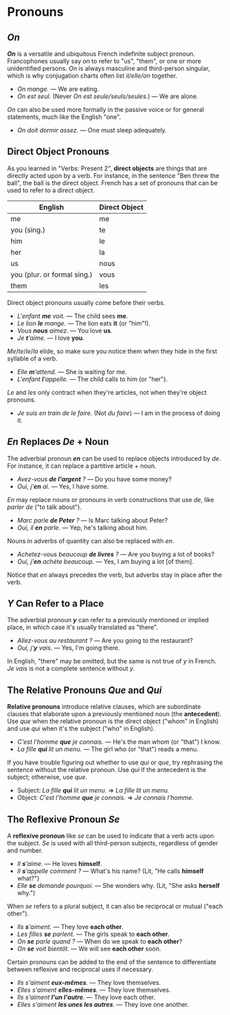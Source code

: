 # Pronouns

## _On_

**_On_** is a versatile and ubiquitous French indefinite subject pronoun. Francophones usually say _on_ to refer to "us", "them", or one or more unidentified persons. _On_ is always masculine and third-person singular, which is why conjugation charts often list _il/elle/on_ together.

*   _On mange._ — We are eating.
*   _On est seul._ (Never _On est seule/seuls/seules._) — We are alone.

_On_ can also be used more formally in the passive voice or for general statements, much like the English "one".

*   _On doit dormir assez._ — One must sleep adequately.

## Direct Object Pronouns

As you learned in "Verbs: Present 2", **direct objects** are things that are directly acted upon by a verb. For instance, in the sentence "Ben threw the ball", the ball is the direct object. French has a set of pronouns that can be used to refer to a direct object.

<table>

<thead>

<tr>

<th>English</th>

<th>Direct Object</th>

</tr>

</thead>

<tbody>

<tr>

<td>me</td>

<td>me</td>

</tr>

<tr>

<td>you (sing.)</td>

<td>te</td>

</tr>

<tr>

<td>him</td>

<td>le</td>

</tr>

<tr>

<td>her</td>

<td>la</td>

</tr>

<tr>

<td>us</td>

<td>nous</td>

</tr>

<tr>

<td>you (plur. or formal sing.)</td>

<td>vous</td>

</tr>

<tr>

<td>them</td>

<td>les</td>

</tr>

</tbody>

</table>

Direct object pronouns usually come before their verbs.

*   _L'enfant **me** voit._ — The child sees **me**.
*   _Le lion **le** mange._ — The lion eats **it** (or "him"!).
*   _Vous **nous** aimez._ — You love **us**.
*   _Je **t**'aime._ — I love **you**.

_Me_/_te_/_le_/_la_ elide, so make sure you notice them when they hide in the first syllable of a verb.

*   _Elle **m**'attend._ — She is waiting for me.
*   _L'enfant **l**'appelle._ — The child calls to him (or "her").

_Le_ and _les_ only contract when they're articles, not when they're object pronouns.

*   _Je suis en train de le faire._ (Not _du faire_) — I am in the process of doing it.

## _En_ Replaces _De_ + Noun

The adverbial pronoun **_en_** can be used to replace objects introduced by _de_. For instance, it can replace a partitive article + noun.

*   _Avez-vous **de l'argent** ?_ — Do you have some money?
*   _Oui, j'**en** ai._ — Yes, I have some.

_En_ may replace nouns or pronouns in verb constructions that use _de_, like _parler de_ ("to talk about").

*   _Marc parle **de Peter** ?_ — Is Marc talking about Peter?
*   _Oui, il **en** parle._ — Yep, he's talking about him.

Nouns in adverbs of quantity can also be replaced with _en_.

*   _Achetez-vous beaucoup **de livres** ?_ — Are you buying a lot of books?
*   _Oui, j'**en** achète beaucoup._ — Yes, I am buying a lot [of them].

Notice that _en_ always precedes the verb, but adverbs stay in place after the verb.

## _Y_ Can Refer to a Place

The adverbial pronoun **_y_** can refer to a previously mentioned or implied place, in which case it's usually translated as "there".

*   _Allez-vous au restaurant ?_ — Are you going to the restaurant?
*   _Oui, j'**y** vais_. — Yes, I'm going there.

In English, "there" may be omitted, but the same is not true of _y_ in French. _Je vais_ is not a complete sentence without _y_.

## The Relative Pronouns _Que_ and _Qui_

**Relative pronouns** introduce relative clauses, which are subordinate clauses that elaborate upon a previously mentioned noun (the **antecedent**). Use _que_ when the relative pronoun is the direct object ("whom" in English) and use _qui_ when it's the subject ("who" in English).

*   _C'est l'homme **que** je connais._ — He's the man whom (or "that") I know.
*   _La fille **qui** lit un menu._ — The girl who (or "that") reads a menu.

If you have trouble figuring out whether to use _qui_ or _que_, try rephrasing the sentence without the relative pronoun. Use _qui_ if the antecedent is the subject; otherwise, use _que_.

*   Subject: _La fille **qui** lit un menu._ ⇒ _La fille lit un menu._
*   Object: _C'est l'homme **que** je connais._ ⇒ _Je connais l'homme._

## The Reflexive Pronoun _Se_

A **reflexive pronoun** like _se_ can be used to indicate that a verb acts upon the subject. _Se_ is used with all third-person subjects, regardless of gender and number.

*   _Il **s**'aime._ — He loves **himself**.
*   _Il **s**'appelle comment ?_ — What's his name? (Lit, "He calls **himself** what?")
*   _Elle **se** demande pourquoi._ — She wonders why. (Lit, "She asks **herself** why.")

When _se_ refers to a plural subject, it can also be reciprocal or mutual ("each other").

*   _Ils **s**'aiment._ — They love **each other**.
*   _Les filles **se** parlent._ — The girls speak to **each other**.
*   _On **se** parle quand ?_ — When do we speak to **each other**?
*   _On **se** voit bientôt._ — We will see **each other** soon.

Certain pronouns can be added to the end of the sentence to differentiate between reflexive and reciprocal uses if necessary.

*   _Ils s'aiment **eux-mêmes**._ — They love themselves.
*   _Elles s'aiment **elles-mêmes**._ — They love themselves.
*   _Ils s'aiment **l'un l'autre**._ — They love each other.
*   _Elles s'aiment **les unes les autres**._ — They love one another.